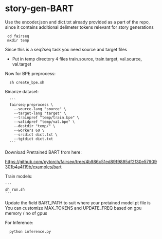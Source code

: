 # story-gen-BART

Use the encoder.json and dict.txt already provided as a part of the repo, since it contains additional delimeter tokens relevant for story generations

 ```
  cd fairseq
  mkdir temp
 ```
 
 Since this is a seq2seq task you need source and target files
  - Put in temp directory 4 files train.source, train.target, val.source, val.target
 
 Now for BPE preprocess:
  ```
    sh create_bpe.sh
  ```

Binarize dataset:

      ```
      fairseq-preprocess \
        --source-lang "source" \
        --target-lang "target" \
        --trainpref "temp/train.bpe" \
        --validpref "temp/val.bpe" \
        --destdir "temp/" \
        --workers 60 \
        --srcdict dict.txt \
        --tgtdict dict.txt
      ```

Download Pretrained BART from here:

https://github.com/pytorch/fairseq/tree/4b986c51ed89f9895df2f30e57909301b4a4f19b/examples/bart


Train models:

    ```
    sh run.sh
    ```

Update the field BART_PATH to suit where your pretained model.pt file is
You can customize  MAX_TOKENS and UPDATE_FREQ based on gpu memory / no of gpus



For Inference:

  ```
    python inference.py
  ```
 


